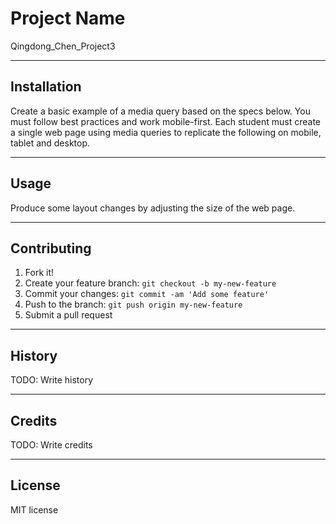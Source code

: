 
# Project Name
Qingdong_Chen_Project3


---

## Installation
Create a basic example of a media query based on the specs below. You must follow best practices and work mobile-first. Each student  must create a single web page using media queries to replicate the following on mobile, tablet and desktop.

---

## Usage
Produce some layout changes by adjusting the size of the web page.

---

## Contributing
1. Fork it!
2. Create your feature branch: `git checkout -b my-new-feature`
3. Commit your changes: `git commit -am 'Add some feature'`
4. Push to the branch: `git push origin my-new-feature`
5. Submit a pull request 
---

## History
TODO: Write history

---

## Credits
TODO: Write credits

---

## License
MIT license
